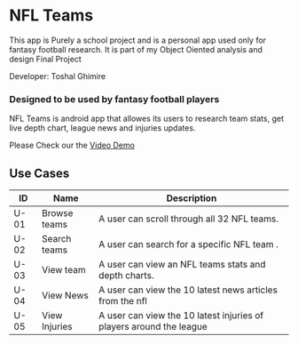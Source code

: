 
# NFL Teams 

This app is Purely a school project and is a personal app used only for fantasy football research. It is part of my  Object Oiented analysis and design Final Project

Developer: Toshal Ghimire

### Designed to be used by fantasy football players

NFL Teams is android app that allowes its users to research team stats, get live depth chart, league news and injuries updates.

Please Check our the [Video Demo](https://www.youtube.com/watch?v=J3jaws8nDek&t=1s)

  
## Use Cases
| ID | Name | Description |
| ------ | ------ | ------ |
| U-01 | Browse teams| A user can scroll through all 32 NFL teams.|
| U-02 | Search teams| A user can search for a specific NFL team .
| U-03 | View team |A user can view an NFL teams stats and depth charts.|
| U-04 | View News| A user can view the 10 latest news articles from the nfl|
| U-05 | View Injuries | A user can view the 10 latest injuries of players around the league|
